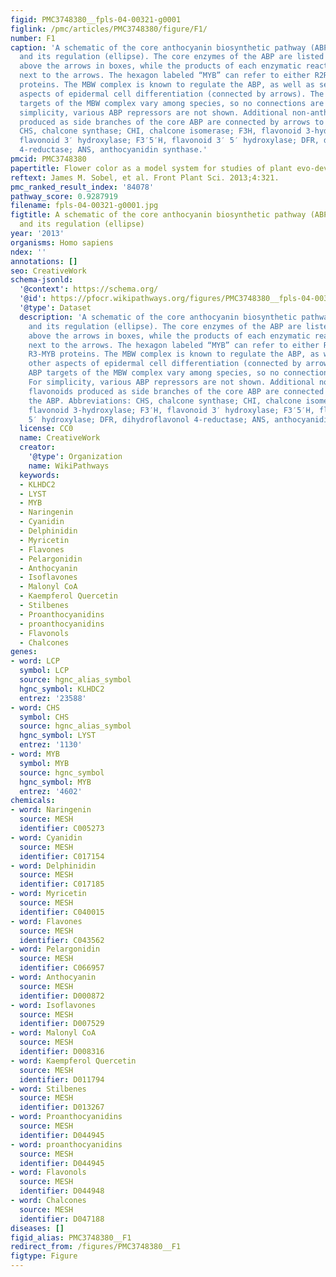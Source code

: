 ```yaml
---
figid: PMC3748380__fpls-04-00321-g0001
figlink: /pmc/articles/PMC3748380/figure/F1/
number: F1
caption: 'A schematic of the core anthocyanin biosynthetic pathway (ABP; rectangle)
  and its regulation (ellipse). The core enzymes of the ABP are listed as abbreviations
  above the arrows in boxes, while the products of each enzymatic reaction are listed
  next to the arrows. The hexagon labeled “MYB” can refer to either R2R3-MYB or R3-MYB
  proteins. The MBW complex is known to regulate the ABP, as well as several other
  aspects of epidermal cell differentiation (connected by arrows). The precise ABP
  targets of the MBW complex vary among species, so no connections are drawn. For
  simplicity, various ABP repressors are not shown. Additional non-anthocyaninic flavonoids
  produced as side branches of the core ABP are connected by arrows to the ABP. Abbreviations:
  CHS, chalcone synthase; CHI, chalcone isomerase; F3H, flavonoid 3-hydroxylase; F3′H,
  flavonoid 3′ hydroxylase; F3′5′H, flavonoid 3′ 5′ hydroxylase; DFR, dihydroflavonol
  4-reductase; ANS, anthocyanidin synthase.'
pmcid: PMC3748380
papertitle: Flower color as a model system for studies of plant evo-devo.
reftext: James M. Sobel, et al. Front Plant Sci. 2013;4:321.
pmc_ranked_result_index: '84078'
pathway_score: 0.9287919
filename: fpls-04-00321-g0001.jpg
figtitle: A schematic of the core anthocyanin biosynthetic pathway (ABP; rectangle)
  and its regulation (ellipse)
year: '2013'
organisms: Homo sapiens
ndex: ''
annotations: []
seo: CreativeWork
schema-jsonld:
  '@context': https://schema.org/
  '@id': https://pfocr.wikipathways.org/figures/PMC3748380__fpls-04-00321-g0001.html
  '@type': Dataset
  description: 'A schematic of the core anthocyanin biosynthetic pathway (ABP; rectangle)
    and its regulation (ellipse). The core enzymes of the ABP are listed as abbreviations
    above the arrows in boxes, while the products of each enzymatic reaction are listed
    next to the arrows. The hexagon labeled “MYB” can refer to either R2R3-MYB or
    R3-MYB proteins. The MBW complex is known to regulate the ABP, as well as several
    other aspects of epidermal cell differentiation (connected by arrows). The precise
    ABP targets of the MBW complex vary among species, so no connections are drawn.
    For simplicity, various ABP repressors are not shown. Additional non-anthocyaninic
    flavonoids produced as side branches of the core ABP are connected by arrows to
    the ABP. Abbreviations: CHS, chalcone synthase; CHI, chalcone isomerase; F3H,
    flavonoid 3-hydroxylase; F3′H, flavonoid 3′ hydroxylase; F3′5′H, flavonoid 3′
    5′ hydroxylase; DFR, dihydroflavonol 4-reductase; ANS, anthocyanidin synthase.'
  license: CC0
  name: CreativeWork
  creator:
    '@type': Organization
    name: WikiPathways
  keywords:
  - KLHDC2
  - LYST
  - MYB
  - Naringenin
  - Cyanidin
  - Delphinidin
  - Myricetin
  - Flavones
  - Pelargonidin
  - Anthocyanin
  - Isoflavones
  - Malonyl CoA
  - Kaempferol Quercetin
  - Stilbenes
  - Proanthocyanidins
  - proanthocyanidins
  - Flavonols
  - Chalcones
genes:
- word: LCP
  symbol: LCP
  source: hgnc_alias_symbol
  hgnc_symbol: KLHDC2
  entrez: '23588'
- word: CHS
  symbol: CHS
  source: hgnc_alias_symbol
  hgnc_symbol: LYST
  entrez: '1130'
- word: MYB
  symbol: MYB
  source: hgnc_symbol
  hgnc_symbol: MYB
  entrez: '4602'
chemicals:
- word: Naringenin
  source: MESH
  identifier: C005273
- word: Cyanidin
  source: MESH
  identifier: C017154
- word: Delphinidin
  source: MESH
  identifier: C017185
- word: Myricetin
  source: MESH
  identifier: C040015
- word: Flavones
  source: MESH
  identifier: C043562
- word: Pelargonidin
  source: MESH
  identifier: C066957
- word: Anthocyanin
  source: MESH
  identifier: D000872
- word: Isoflavones
  source: MESH
  identifier: D007529
- word: Malonyl CoA
  source: MESH
  identifier: D008316
- word: Kaempferol Quercetin
  source: MESH
  identifier: D011794
- word: Stilbenes
  source: MESH
  identifier: D013267
- word: Proanthocyanidins
  source: MESH
  identifier: D044945
- word: proanthocyanidins
  source: MESH
  identifier: D044945
- word: Flavonols
  source: MESH
  identifier: D044948
- word: Chalcones
  source: MESH
  identifier: D047188
diseases: []
figid_alias: PMC3748380__F1
redirect_from: /figures/PMC3748380__F1
figtype: Figure
---
```

